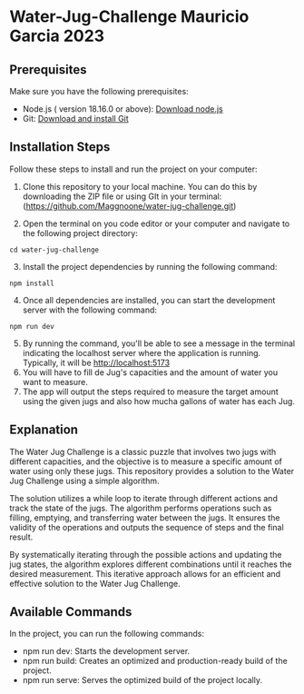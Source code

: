 # Water-Jug-Challenge Mauricio Garcia 2023

## Prerequisites 

Make sure you have the following prerequisites:
  * Node.js ( version 18.16.0 or above): [Download node.js](https://nodejs.org)
  * Git: [Download and install Git](https://git-scm.com/downloads)

## Installation Steps
Follow these steps to install and run the project on your computer:

  1. Clone this repository to your local machine. You can do this by downloading the ZIP file or using GIt in your terminal: (https://github.com/Maggnoone/water-jug-challenge.git)
     
  2. Open the terminal on you code editor or your computer and navigate to the following project directory:
  ```
  cd water-jug-challenge
  ```
     
  3. Install the project dependencies by running the following command:
   ```
   npm install
   ```
     
  4. Once all dependencies are installed, you can start the development server with the following command: 
  ```
  npm run dev
  ```
  5. By running the command, you'll be able to see a message in the terminal indicating the localhost server where the application is running. Typically, it will be [http://localhost:5173](http://localhost:5173)
  6. You will have to fill de Jug's capacities and the amount of water you want to measure.
  7. The app will output the steps required to measure the target amount using the given jugs and also how mucha gallons of water has each Jug.

## Explanation
The Water Jug Challenge is a classic puzzle that involves two jugs with different capacities, and the objective is to measure a specific amount of water using only these jugs. This repository provides a solution to the Water Jug Challenge using a simple algorithm.

The solution utilizes a while loop to iterate through different actions and track the state of the jugs. The algorithm performs operations such as filling, emptying, and transferring water between the jugs. It ensures the validity of the operations and outputs the sequence of steps and the final result.

By systematically iterating through the possible actions and updating the jug states, the algorithm explores different combinations until it reaches the desired measurement. This iterative approach allows for an efficient and effective solution to the Water Jug Challenge.

## Available Commands

In the project, you can run the following commands:

  * npm run dev: Starts the development server.
  * npm run build: Creates an optimized and production-ready build of the project.
  * npm run serve: Serves the optimized build of the project locally.
